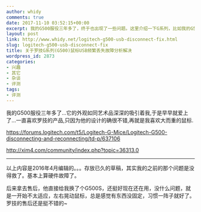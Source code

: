 ```yaml
---
author: whidy
comments: true
date: 2017-11-10 03:52:15+00:00
excerpt: 我的G500服役三年多了，终于也出现了一些问题。这里介绍一下G系列，比如我的G500鼠标USB频繁丢失故障分析解决办法
layout: post
link: http://www.whidy.net/logitech-g500-usb-disconnect-fix.html
slug: logitech-g500-usb-disconnect-fix
title: 关于罗技G系列(G500)鼠标USB频繁丢失故障分析解决
wordpress_id: 2873
categories:
- 兴趣
- 其它
- 杂谈
- 评测
tags:
- 评测
---
```


我的G500服役三年多了...它的外观如同艺术品深深的吸引着我,于是早早就爱上了...一直喜欢罗技的产品,只因为他的设计的确很不错,再就是我喜欢大而重的鼠标.

https://forums.logitech.com/t5/Logitech-G-Mice/Logitech-G500-disconnecting-and-reconnecting/td-p/637106

http://xim4.com/community/index.php?topic=36313.0



* * *



以上内容是2016年4月编辑的。。。存放已久的草稿，其实我的之前的那个问题是没得救了。基本上算硬件故障了。

后来拿去售后，他直接给我换了个G500S，还挺好现在还在用，没什么问题，就是一开始不太适应，左右晃动鼠标，总是感觉有东西没固定，习惯一阵子就好了。罗技的售后还是挺不错的~
